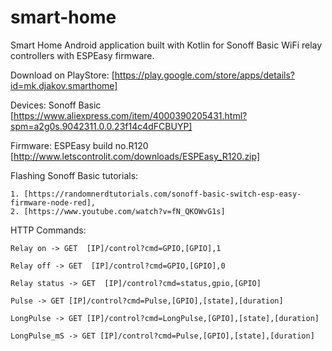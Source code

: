# smart-home
Smart Home Android application built with Kotlin for Sonoff Basic WiFi relay controllers with ESPEasy firmware.

Download on PlayStore: [https://play.google.com/store/apps/details?id=mk.djakov.smarthome]



Devices: Sonoff Basic [https://www.aliexpress.com/item/4000390205431.html?spm=a2g0s.9042311.0.0.23f14c4dFCBUYP]

Firmware: ESPEasy build no.R120 [http://www.letscontrolit.com/downloads/ESPEasy_R120.zip]


Flashing Sonoff Basic tutorials: 

    1. [https://randomnerdtutorials.com/sonoff-basic-switch-esp-easy-firmware-node-red],
    2. [https://www.youtube.com/watch?v=fN_QKOWvG1s]


HTTP Commands:

    Relay on -> GET  [IP]/control?cmd=GPIO,[GPIO],1

    Relay off -> GET  [IP]/control?cmd=GPIO,[GPIO],0

    Relay status -> GET  [IP]/control?cmd=status,gpio,[GPIO]
    
    Pulse -> GET [IP]/control?cmd=Pulse,[GPIO],[state],[duration]

    LongPulse -> GET [IP]/control?cmd=LongPulse,[GPIO],[state],[duration]

    LongPulse_mS -> GET [IP]/control?cmd=Pulse,[GPIO],[state],[duration]
